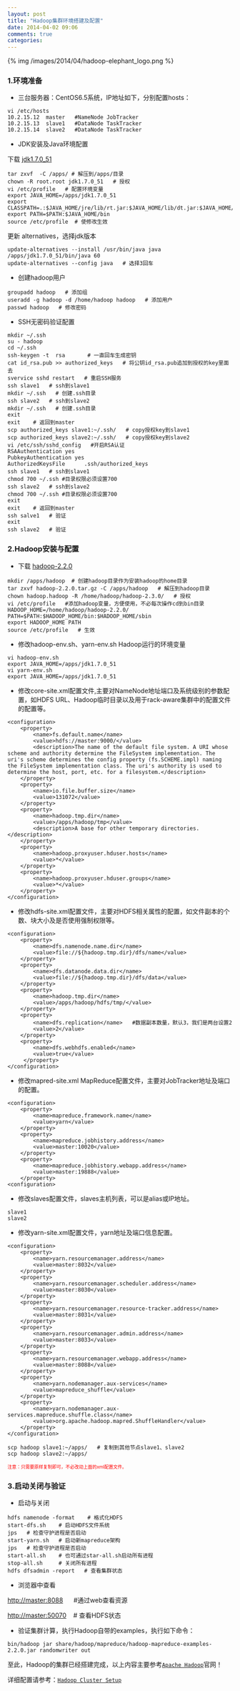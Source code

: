 ```yaml
---
layout: post
title: "Hadoop集群环境搭建及配置"
date: 2014-04-02 09:06
comments: true
categories: 
---
```


{% img /images/2014/04/hadoop-elephant_logo.png %}

### 1.环境准备

* 三台服务器：CentOS6.5系统，IP地址如下，分别配置hosts：

```
vi /etc/hosts
10.2.15.12  master   #NameNode JobTracker
10.2.15.13  slave1   #DataNode TaskTracker
10.2.15.14  slave2   #DataNode TaskTracker
```

* JDK安装及Java环境配置

下载&nbsp;[jdk1.7.0_51](http://www.oracle.com/technetwork/java/javase/downloads/jdk7-downloads-1880260.html)

```
tar zxvf  -C /apps/ # 解压到/apps/目录
chown -R root.root jdk1.7.0_51   # 授权
vi /etc/profile   # 配置环境变量
export JAVA_HOME=/apps/jdk1.7.0_51
export CLASSPATH=.:$JAVA_HOME/jre/lib/rt.jar:$JAVA_HOME/lib/dt.jar:$JAVA_HOME/lib/tools.jar
export PATH=$PATH:$JAVA_HOME/bin
source /etc/profile  # 使修改生效
```

更新 alternatives，选择jdk版本

```
update-alternatives --install /usr/bin/java java /apps/jdk1.7.0_51/bin/java 60
update-alternatives --config java   # 选择3回车
```


* 创建hadoop用户

```
groupadd hadoop   # 添加组
useradd -g hadoop -d /home/hadoop hadoop   # 添加用户
passwd hadoop   # 修改密码
```


* SSH无密码验证配置

```
mkdir ~/.ssh
su - hadoop
cd ~/.ssh
ssh-keygen -t  rsa       # 一直回车生成密钥
cat id_rsa.pub >> authorized_keys   # 将公钥id_rsa.pub追加到授权的key里面去
svervice sshd restart   # 重启SSH服务
ssh slave1   # ssh到slave1
mkdir ~/.ssh   # 创建.ssh目录
ssh slave2   # ssh到slave2
mkdir ~/.ssh   # 创建.ssh目录
exit
exit    # 返回到master
scp authorized_keys slave1:~/.ssh/   # copy授权key到slave1
scp authorized_keys slave2:~/.ssh/   # copy授权key到slave2
vi /etc/ssh/sshd_config   #开启RSA认证
RSAAuthentication yes
PubkeyAuthentication yes
AuthorizedKeysFile      .ssh/authorized_keys
ssh slave1   # ssh到slave1
chmod 700 ~/.ssh #目录权限必须设置700
ssh slave2   # ssh到slave2
chmod 700 ~/.ssh #目录权限必须设置700
exit
exit    # 返回到master
ssh salve1   # 验证
exit
ssh slave2   # 验证
```


### 2.Hadoop安装与配置


* 下载&nbsp;[hadoop-2.2.0](http://www.apache.org/dyn/closer.cgi/hadoop/common/)

```
mkdir /apps/hadoop  # 创建hadoop目录作为安装hadoop的home目录
tar zxvf hadoop-2.2.0.tar.gz -C /apps/hadoop   # 解压到hadoop目录
chown hadoop.hadoop -R /home/hadoop/hadoop-2.3.0/   # 授权
vi /etc/profile   #添加hadoop变量，方便使用，不必每次操作cd到bin目录
HADOOP_HOME=/home/hadoop/hadoop-2.2.0/
PATH=$PATH:$HADOOP_HOME/bin:$HADOOP_HOME/sbin
export HADOOP_HOME PATH
source /etc/profile   # 生效
```

* 修改hadoop-env.sh、yarn-env.sh Hadoop运行的环境变量

```
vi hadoop-env.sh
export JAVA_HOME=/apps/jdk1.7.0_51
vi yarn-env.sh 
export JAVA_HOME=/apps/jdk1.7.0_51
```

* 修改core-site.xml配置文件,主要对NameNode地址端口及系统级别的参数配置，如HDFS URL、Hadoop临时目录以及用于rack-aware集群中的配置文件的配置等。

```
<configuration>
	<property>
    	<name>fs.default.name</name>
     	<value>hdfs://master:9000/</value>
     	<description>The name of the default file system. A URI whose scheme and authority determine the FileSystem implementation. The uri's scheme determines the config property (fs.SCHEME.impl) naming the FileSystem implementation class. The uri's authority is used to determine the host, port, etc. for a filesystem.</description>
	</property>
    <property>
    	<name>io.file.buffer.size</name>
        <value>131072</value>
	</property>
    <property>
        <name>hadoop.tmp.dir</name>
        <value>/apps/hadoop/tmp</value>
        <description>A base for other temporary directories.</description>
    </property>
    <property>
        <name>hadoop.proxyuser.hduser.hosts</name>
        <value>*</value>
    </property>
    <property>
        <name>hadoop.proxyuser.hduser.groups</name>
        <value>*</value>
    </property>
</configuration>
```

* 修改hdfs-site.xml配置文件，主要对HDFS相关属性的配置，如文件副本的个数、块大小及是否使用强制权限等。

``` 
<configuration>
	<property>
    	<name>dfs.namenode.name.dir</name>
        <value>file://${hadoop.tmp.dir}/dfs/name</value>
    </property>
    <property>
        <name>dfs.datanode.data.dir</name>
        <value>file://${hadoop.tmp.dir}/dfs/data</value>
    </property>
    <property>
        <name>hadoop.tmp.dir</name>
        <value>/apps/hadoop/hdfs/tmp/</value>
    </property>
    <property>
        <name>dfs.replication</name>   #数据副本数量，默认3，我们是两台设置2
        <value>2</value>    
    </property>
    <property>
        <name>dfs.webhdfs.enabled</name>
        <value>true</value>
     </property>
</configuration>
```

* 修改mapred-site.xml MapReduce配置文件，主要对JobTracker地址及端口的配置。

```
<configuration>
	<property>
    	<name>mapreduce.framework.name</name>
        <value>yarn</value>
    </property>
    <property>
    	<name>mapreduce.jobhistory.address</name>
        <value>master:10020</value>
    </property>
    <property>
        <name>mapreduce.jobhistory.webapp.address</name>
        <value>master:19888</value>
    </property>
<configuration>
```

* 修改slaves配置文件，slaves主机列表，可以是alias或IP地址。

```
slave1
slave2
```

* 修改yarn-site.xml配置文件，yarn地址及端口信息配置。

```
<configuration>
	<property>
		<name>yarn.resourcemanager.address</name>
		<value>master:8032</value>
	</property>
	<property>
		<name>yarn.resourcemanager.scheduler.address</name>
		<value>master:8030</value>
	</property>
	<property>
		<name>yarn.resourcemanager.resource-tracker.address</name>
		<value>master:8031</value>
	</property>
	<property>
		<name>yarn.resourcemanager.admin.address</name>
		<value>master:8033</value>
	</property>
	<property>
		<name>yarn.resourcemanager.webapp.address</name>
 		<value>master:8088</value>
	</property>
	<property>
		<name>yarn.nodemanager.aux-services</name>
		<value>mapreduce_shuffle</value>
	</property>
 	<property>
 		<name>yarn.nodemanager.aux-services.mapreduce.shuffle.class</name>
 		<value>org.apache.hadoop.mapred.ShuffleHandler</value>
 	</property>
</configuration>
```

```
scp hadoop slave1:~/apps/   # 复制到其他节点slave1、slave2
scp hadoop slave2:~/apps/
```

<font color=red size=1> 注意：只需要原样复制即可，不必改动上面的xml配置文件。 </font>


### 3.启动关闭与验证

* 启动与关闭

```
hdfs namenode -format    # 格式化HDFS
start-dfs.sh    # 启动HDFS文件系统
jps   # 检查守护进程是否启动
start-yarn.sh   # 启动新mapreduce架构
jps   # 检查守护进程是否启动
start-all.sh    # 也可通过star-all.sh启动所有进程
stop-all.sh     # 关闭所有进程
hdfs dfsadmin -report   # 查看集群状态
```

* 浏览器中查看

[http://master:8088](http://master:8088/)   &nbsp;&nbsp;&nbsp;&nbsp; #通过web查看资源

[http://master:50070](http://master:50070/)  &nbsp;&nbsp; # 查看HDFS状态

* 验证集群计算，执行Hadoop自带的examples，执行如下命令：

```
bin/hadoop jar share/hadoop/mapreduce/hadoop-mapreduce-examples-2.2.0.jar randomwriter out
```

至此，Hadoop的集群已经搭建完成，以上内容主要参考[`Apache Hadoop`](http://hadoop.apache.org)官网！

详细配置请参考：[`Hadoop Cluster Setup`](http://hadoop.apache.org/docs/current/hadoop-project-dist/hadoop-common/ClusterSetup.html)
